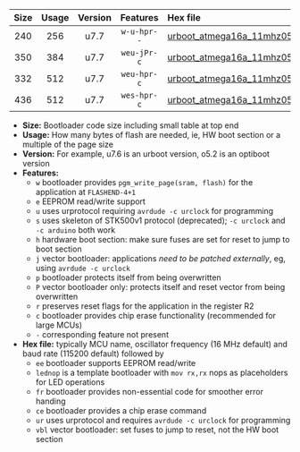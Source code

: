 |Size|Usage|Version|Features|Hex file|
|:-:|:-:|:-:|:-:|:--|
|240|256|u7.7|`w-u-hpr--`|[urboot_atmega16a_11mhz0592_9600bps_lednop_fr_ur.hex](https://raw.githubusercontent.com/stefanrueger/urboot.hex/main/mcus/atmega16a/fcpu_11mhz0592/9600_bps/urboot_atmega16a_11mhz0592_9600bps_lednop_fr_ur.hex)|
|350|384|u7.7|`weu-jPr-c`|[urboot_atmega16a_11mhz0592_9600bps_ee_lednop_fr_ce_ur_vbl.hex](https://raw.githubusercontent.com/stefanrueger/urboot.hex/main/mcus/atmega16a/fcpu_11mhz0592/9600_bps/urboot_atmega16a_11mhz0592_9600bps_ee_lednop_fr_ce_ur_vbl.hex)|
|332|512|u7.7|`weu-hpr-c`|[urboot_atmega16a_11mhz0592_9600bps_ee_lednop_fr_ce_ur.hex](https://raw.githubusercontent.com/stefanrueger/urboot.hex/main/mcus/atmega16a/fcpu_11mhz0592/9600_bps/urboot_atmega16a_11mhz0592_9600bps_ee_lednop_fr_ce_ur.hex)|
|436|512|u7.7|`wes-hpr-c`|[urboot_atmega16a_11mhz0592_9600bps_ee_lednop_fr_ce.hex](https://raw.githubusercontent.com/stefanrueger/urboot.hex/main/mcus/atmega16a/fcpu_11mhz0592/9600_bps/urboot_atmega16a_11mhz0592_9600bps_ee_lednop_fr_ce.hex)|

- **Size:** Bootloader code size including small table at top end
- **Usage:** How many bytes of flash are needed, ie, HW boot section or a multiple of the page size
- **Version:** For example, u7.6 is an urboot version, o5.2 is an optiboot version
- **Features:**
  + `w` bootloader provides `pgm_write_page(sram, flash)` for the application at `FLASHEND-4+1`
  + `e` EEPROM read/write support
  + `u` uses urprotocol requiring `avrdude -c urclock` for programming
  + `s` uses skeleton of STK500v1 protocol (deprecated); `-c urclock` and `-c arduino` both work
  + `h` hardware boot section: make sure fuses are set for reset to jump to boot section
  + `j` vector bootloader: applications *need to be patched externally*, eg, using `avrdude -c urclock`
  + `p` bootloader protects itself from being overwritten
  + `P` vector bootloader only: protects itself and reset vector from being overwritten
  + `r` preserves reset flags for the application in the register R2
  + `c` bootloader provides chip erase functionality (recommended for large MCUs)
  + `-` corresponding feature not present
- **Hex file:** typically MCU name, oscillator frequency (16 MHz default) and baud rate (115200 default) followed by
  + `ee` bootloader supports EEPROM read/write
  + `lednop` is a template bootloader with `mov rx,rx` nops as placeholders for LED operations
  + `fr` bootloader provides non-essential code for smoother error handing
  + `ce` bootloader provides a chip erase command
  + `ur` uses urprotocol and requires `avrdude -c urclock` for programming
  + `vbl` vector bootloader: set fuses to jump to reset, not the HW boot section
